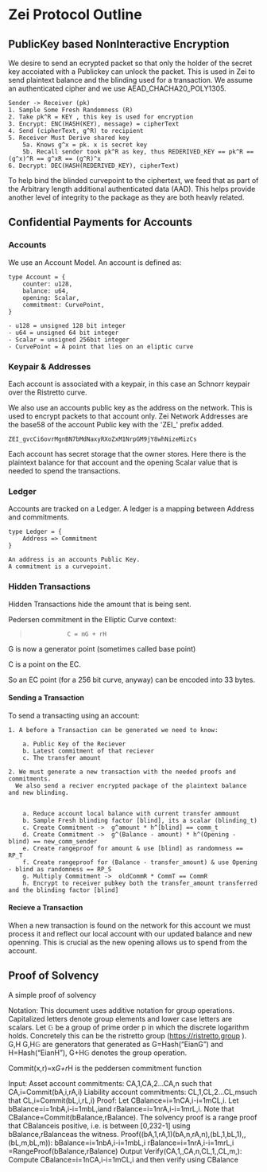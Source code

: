 # Zei Protocol Outline

## PublicKey based NonInteractive Encryption

We desire to send an ecrypted packet so that only the holder of the secret key accoiated with
a Publickey can unlock the packet. This is used in Zei to send plaintext balance and the blinding used for a transaction.
We assume an authenticated cipher and we use AEAD_CHACHA20_POLY1305.

    Sender -> Receiver (pk)
    1. Sample Some Fresh Randomness (R)
    2. Take pk^R = KEY , this key is used for encryption
    3. Encrypt: ENC(HASH(KEY), message) = cipherText
    4. Send (cipherText, g^R) to recipient
    5. Receiver Must Derive shared key
        5a. Knows g^x = pk. x is secret key
        5b. Recall sender took pk^R as key, thus REDERIVED_KEY == pk^R == (g^x)^R == g^xR == (g^R)^x
    6. Decrypt: DEC(HASH(REDERIVED_KEY), cipherText)


To help bind the blinded curvepoint to the ciphertext, we feed that as part of the Arbitrary length additional authenticated data (AAD). This helps provide another level of integrity to the package as they are both heavly related.


## Confidential Payments for Accounts

### Accounts

We use an Account Model. An account is defined as:

    type Account = {
        counter: u128,
        balance: u64,
        opening: Scalar,
        commitment: CurvePoint,
    }

    - u128 = unsigned 128 bit integer
    - u64 = unsigned 64 bit integer
    - Scalar = unsigned 256bit integer
    - CurvePoint = A point that lies on an eliptic curve

### Keypair & Addresses

Each account is associated with a keypair, in this case an Schnorr keypair over the Ristretto curve.

We also use an accounts public key as the address on the network. This is used to encrypt packets to that account only.
Zei Network Addresses are the base58 of the account Public key with the 'ZEI_' prefix added.

```
ZEI_gvcCi6ovrMgnBN7bMdNaxyRXoZxM1NrpGM9jY8whNizeMizCs
```
Each account has secret storage that the owner stores. Here there is the plaintext balance for that account and the opening Scalar value that is needed to spend the transactions.

### Ledger
Accounts are tracked on a Ledger. A ledger is a mapping between Address and commitments.

    type Ledger = {
        Address => Commitment
    }

    An address is an accounts Public Key.
    A commitment is a curvepoint. 


### Hidden Transactions
Hidden Transactions hide the amount that is being sent. 

Pedersen commitment in the Elliptic Curve context:

>                C = mG + rH

G is now a generator point (sometimes called base point)

C is a point on the EC. 

So an EC point (for a 256 bit curve, anyway) can be encoded into 33 bytes.

#### Sending a Transaction

To send a transacting using an account:

    1. A before a Transaction can be generated we need to know:

        a. Public Key of the Reciever
        b. Latest commitment of that reciever
        c. The transfer amount

    2. We must generate a new transaction with the needed proofs and commitments.
      We also send a reciver encrypted package of the plaintext balance and new blinding.


        a. Reduce account local balance with current transfer ammount
        b. Sample Fresh blinding factor [blind], its a scalar (blinding_t)
        c. Create Commitment ->  g^amount * h^[blind] == comm_t
        d. Create Commitment ->  g^(Balance - amount) * h^(Opening - blind) == new_comm_sender
        e. Create rangeproof for amount & use [blind] as randomness == RP_T
        f. Create rangeproof for (Balance - transfer_amount) & use Opening - blind as randomness == RP_S
        g. Multiply Commitment ->  oldCommR * CommT == CommR
        h. Encrypt to receiver pubkey both the transfer_amount transferred and the blinding factor [blind] 
    
#### Recieve a Transaction

When a new transaction is found on the network for this account we must process it and reflect our local account with our updated balance and new openning. This is crucial as the new opening allows us to spend from the account.



## Proof of Solvency

A simple proof of solvency

Notation: 
This document uses additive notation for group operations. 
Capitalized letters denote group elements and lower case letters are scalars. 
Let 𝔾 be a group of prime order p in which the discrete logarithm holds. 
Concretely this can be the ristretto group (https://ristretto.group ). 
G,H G,H𝔾 are generators that generated as G=Hash(“EianG”) and H=Hash(“EianH”), 
G+H𝔾 denotes the group operation.

 Commit(x,r)=x*G+r*H is the peddersen commitment function

Input: 
Asset account commitments: CA,1,CA,2...CA,n such that CA,i=Commit(bA,i,rA,i)
Liability account commitments: CL,1,CL,2...CL,msuch that CL,i=Commit(bL,i,rL,i)
Proof:
Let CBalance=i=1nCA,i-i=1mCL,i. Let bBalance=i=1nbA,i-i=1mbL,iand rBalance=i=1nrA,i-i=1mrL,i. Note that CBalance=Commit(bBalance,rBalance). The solvency proof is a range proof that CBalanceis positive, i.e. is between [0,232-1] using bBalance,rBalanceas the witness. 
Proof((bA,1,rA,1)(bA,n,rA,n),(bL,1,bL,1),,(bL,m,bL,m)):
bBalance=i=1nbA,i-i=1mbL,i
rBalance=i=1nrA,i-i=1mrL,i
=RangeProof(bBalance,rBalance)
Output 
Verify(CA,1,,CA,n,CL,1,,CL,m,):
Compute CBalance=i=1nCA,i-i=1mCL,i and then verify using CBalance

